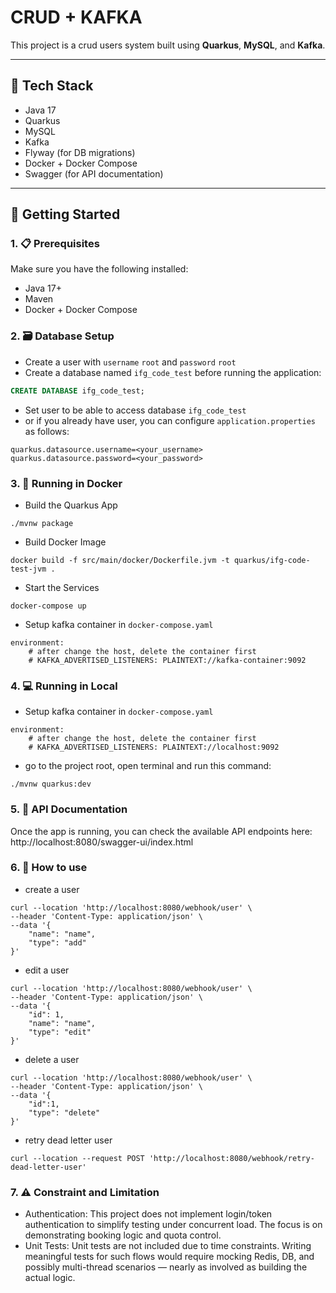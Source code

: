 # CRUD + KAFKA

This project is a crud users system built using **Quarkus**, **MySQL**, and **Kafka**.

---

## 🧱 Tech Stack

- Java 17
- Quarkus
- MySQL
- Kafka
- Flyway (for DB migrations)
- Docker + Docker Compose
- Swagger (for API documentation)

---

## 🚀 Getting Started

### 1. 📋 Prerequisites

Make sure you have the following installed:

- Java 17+
- Maven
- Docker + Docker Compose

### 2. 🗃️ Database Setup

- Create a user with `username` `root` and `password` `root`
- Create a database named `ifg_code_test` before running the application:

```sql
CREATE DATABASE ifg_code_test;
```

- Set user to be able to access database `ifg_code_test`
- or if you already have user, you can configure `application.properties` as follows:

```
quarkus.datasource.username=<your_username>
quarkus.datasource.password=<your_password>
```

### 3. 🐳 Running in Docker

- Build the Quarkus App
```
./mvnw package
```
- Build Docker Image
```
docker build -f src/main/docker/Dockerfile.jvm -t quarkus/ifg-code-test-jvm .
```
- Start the Services
```
docker-compose up
```
- Setup kafka container in `docker-compose.yaml`
```
environment:
    # after change the host, delete the container first
    # KAFKA_ADVERTISED_LISTENERS: PLAINTEXT://kafka-container:9092
```

### 4. 💻 Running in Local

- Setup kafka container in `docker-compose.yaml`
```
environment:
    # after change the host, delete the container first
    # KAFKA_ADVERTISED_LISTENERS: PLAINTEXT://localhost:9092
```
- go to the project root, open terminal and run this command:
```
./mvnw quarkus:dev
```

### 5. 🔗 API Documentation
Once the app is running, you can check the available API endpoints here:
http://localhost:8080/swagger-ui/index.html

### 6. 🔧 How to use
- create a user
```
curl --location 'http://localhost:8080/webhook/user' \
--header 'Content-Type: application/json' \
--data '{
    "name": "name",
    "type": "add"
}'
```
- edit a user
```
curl --location 'http://localhost:8080/webhook/user' \
--header 'Content-Type: application/json' \
--data '{
    "id": 1,
    "name": "name",
    "type": "edit"
}'
```
- delete a user
```
curl --location 'http://localhost:8080/webhook/user' \
--header 'Content-Type: application/json' \
--data '{
    "id":1,
    "type": "delete"
}'
```
- retry dead letter user
```
curl --location --request POST 'http://localhost:8080/webhook/retry-dead-letter-user'
```

### 7. ⚠️ Constraint and Limitation
- Authentication:
  This project does not implement login/token authentication to simplify testing under concurrent load. The focus is on demonstrating booking logic and quota control.
- Unit Tests:
  Unit tests are not included due to time constraints. Writing meaningful tests for such flows would require mocking Redis, DB, and possibly multi-thread scenarios — nearly as involved as
  building the actual logic.
